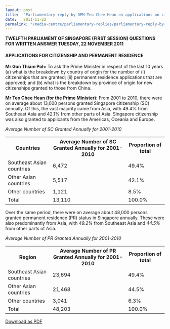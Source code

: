 ```yaml
---
layout: post
title:  "Parliamentary reply by DPM Teo Chee Hean on applications on citizenship and permanent residence"
date:   2011-11-22
permalink: "/media-centre/parliamentary-replies/parliamentary-reply-by-dpm-teo-chee-hean-on-22-nov-2011"
---
```


**TWELFTH PARLIAMENT OF SINGAPORE
(FIRST SESSION)
QUESTIONS FOR WRITTEN ANSWER
TUESDAY, 22 NOVEMBER 2011**

#### **APPLICATIONS FOR CITIZENSHIP AND PERMANENT RESIDENCE**

**Mr Gan Thiam Poh:**
To ask the Prime Minister in respect of the last 10 years (a) what is the breakdown by country of origin for the number of (i) citizenships that are granted; (ii) permanent residence applications that are approved; and (b) what is the breakdown by province of origin for new citizenships granted to those from China.

**Mr Teo Chee Hean (for the Prime Minister):**
From 2001 to 2010, there were on average about 13,000 persons granted Singapore citizenship (SC) annually. Of this, the vast majority came from Asia, with 49.4% from Southeast Asia and 42.1% from other parts of Asia. Singapore citizenship was also granted to applicants from the Americas, Oceania and Europe.

*Average Number of SC Granted Annually for 2001-2010*

<table class="table-h">  
  <tr>    
    <th>Countries</th>   
    <th>Average Number of SC Granted Annually for 2001-2010</th>  
    <th>Proportion of total</th> 
  </tr>  
  <tr>    
    <td>Southeast Asian countries</td> 
    <td> 6,472</td>
    <td> 49.4%</td>  
  </tr>  
  <tr>    
    <td>Other Asian countries</td>    
    <td> 5,517</td>  
    <td>42.1%</td>  
  </tr>
  <tr> 
    <td>Other countries</td> 
    <td>1,121</td>
    <td>8.5%</td>  
  </tr> 
  <tr>
    <td>Total</td> <td>13,110</td>
    <td>100.0%</td>  
  </tr> 
  
</table>

Over the same period, there were on average about 48,000 persons granted permanent residence (PR) status in Singapore annually. These were also predominantly from Asia, with *49.2%* from Southeast Asia and *44.5%* from other parts of Asia.

*Average Number of PR Granted Annually for 2001-2010*

<table class="table-h">  
  <tr>    
    <th>Region</th>   
    <th>Average Number of PR Granted Annually for 2001-2010</th>  
    <th>Proportion of total</th> 
  </tr>  
  <tr>    
    <td>Southeast Asian countries</td> 
    <td> 23,694</td>
    <td> 49.4%</td>  
  </tr>  
  <tr>    
    <td>Other Asian countries</td>    
    <td> 21,468</td>  
    <td>44.5%</td>  
  </tr>
  <tr> 
    <td>Other countries</td> 
    <td>3,041</td>
    <td>6.3%</td>  
  </tr> 
  <tr>
    <td>Total</td> <td>48,203</td>
    <td>100.0%</td>  
  </tr> 
  
</table>

[Download as PDF](https://www.strategygroup.gov.sg/media-centre/parliamentary-replies/article/GetPdf/parliamentary-reply-by-dpm-teo-chee-hean-on-22-nov-2011/)
